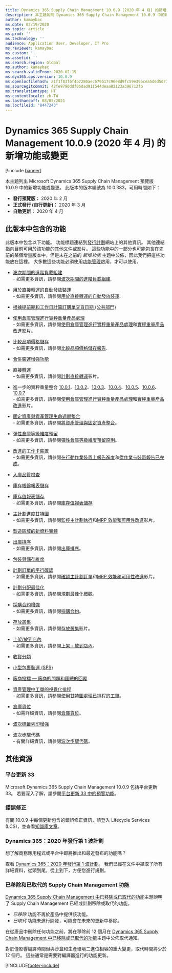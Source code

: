 ```yaml
---
title: Dynamics 365 Supply Chain Management 10.0.9 (2020 年 4 月) 的新增功能或變更
description: 本主題說明 Dynamics 365 Supply Chain Management 10.0.9 中的新增功能或變更。
author: kamaybac
ms.date: 02/19/2020
ms.topic: article
ms.prod: ''
ms.technology: ''
audience: Application User, Developer, IT Pro
ms.reviewer: kamaybac
ms.custom: ''
ms.assetid: ''
ms.search.region: Global
ms.author: kamaybac
ms.search.validFrom: 2020-02-19
ms.dyn365.ops.version: 10.0.9
ms.openlocfilehash: a1f1f83fbf4b7280aec579b17c96e8d9fc59e39bcea5d6d5d7366397cf8f2875
ms.sourcegitcommit: 42fe9790ddf0bdad911544deaa82123a396712fb
ms.translationtype: HT
ms.contentlocale: zh-TW
ms.lasthandoff: 08/05/2021
ms.locfileid: "8447243"
---
```

# <a name="whats-new-or-changed-in-dynamics-365-supply-chain-management-1009-april-2020"></a>Dynamics 365 Supply Chain Management 10.0.9 (2020 年 4 月) 的新增功能或變更

[!include [banner](../includes/banner.md)]

本主題列出 Microsoft Dynamics 365 Supply Chain Management 預覽版 10.0.9 中的新增功能或變更。 此版本的版本編號為 10.0.383，可用時間如下：

- **發行預覽版：** 2020 年 2 月
- **正式發行 (自行更新)：** 2020 年 3 月
- **自動更新：** 2020 年 4 月

## <a name="features-included-in-this-release"></a>此版本中包含的功能

此版本中包含以下功能。 功能標題連結到[發行計劃](/dynamics365/release-plans/)網站上的其他資訊。 其他連結指向目前可用於該功能的其他文件或影片。 這些功能中的一部分也可能包含在先前的某個增量版本中，但是未在之前的 *新增功能* 主題中公佈，因此我們把這些功能放在這裡。 大多數這些功能必須使用[功能管理](../../fin-ops-core/fin-ops/get-started/feature-management/feature-management-overview.md)啟用，才可以使用。

- [波次期間的進階負載組建](/dynamics365-release-plan/2019wave2/dynamics365-supply-chain-management/advanced-load-building-during-wave)<br> - 如需更多資訊，請參閱[波次期間的進階負載組建](../warehousing/advanced-load-building-during-wave.md).

- [用於直接轉運的自動發放裝運](/dynamics365-release-plan/2019wave2/dynamics365-supply-chain-management/auto-release-shipment-cross-dock)<br> - 如需更多資訊，請參閱[用於直接轉運的自動發放裝運](../warehousing/auto-release-shipment-for-cross-docking.md).

- [根據提前期和工作日計算訂購單交貨日期 (公共部門)](/dynamics365-release-plan/2020wave1/dynamics365-supply-chain-management/calculate-po-delivery-date-based-lead-times-working-days-public-sector)

- [使用倉庫管理進行實秤重量產品處理](/dynamics365-release-plan/2020wave1/dynamics365-supply-chain-management/catch-weight-product-processing-warehouse-management)<br> - 如需更多資訊，請參閱[使用倉庫管理進行實秤重量產品處理](../warehousing/catch-weight-processing.md)和[實秤重量產品改進](https://www.microsoft.com/videoplayer/embed/RE4jzx8)影片。

- [比較品項價格儲存](/dynamics365-release-plan/2020wave1/dynamics365-supply-chain-management/compare-item-price-storage)<br> - 如需更多資訊，請參閱[比較品項價格儲存報告](../cost-management/compare-item-price.md).

- [合併裝運增強功能](/dynamics365-release-plan/2019wave2/dynamics365-supply-chain-management/consolidate-shipment-enhancements)

- [直接轉運](/dynamics365-release-plan/2019wave2/dynamics365-supply-chain-management/planned-cross-docking)<br> - 如需更多資訊，請參閱[計劃直接轉運](https://www.microsoft.com/videoplayer/embed/RE4f7LF)影片。

- 進一步的實秤重量整合 [10.0.1](/dynamics365-release-plan/2019wave2/dynamics365-supply-chain-management/further-catch-weight-integration-10.0.1)、[10.0.2](/dynamics365-release-plan/2019wave2/dynamics365-supply-chain-management/further-catch-weight-integration-10.0.2)、[10.0.3](/dynamics365-release-plan/2019wave2/dynamics365-supply-chain-management/further-catch-weight-integration-10.0.3)、[10.0.4](/dynamics365-release-plan/2019wave2/dynamics365-supply-chain-management/further-catch-weight-integration-10.0.4)、[10.0.5](/dynamics365-release-plan/2019wave2/dynamics365-supply-chain-management/further-catch-weight-integration-10.0.5)、[10.0.6](/dynamics365-release-plan/2019wave2/dynamics365-supply-chain-management/further-catch-weight-integration-10.0.6)、[10.0.7](/dynamics365-release-plan/2019wave2/dynamics365-supply-chain-management/further-catch-weight-integration-10.0.7)<br> - 如需更多資訊，請參閱[使用倉庫管理進行實秤重量產品處理](../warehousing/catch-weight-processing.md)和[實秤重量產品改進](https://www.microsoft.com/videoplayer/embed/RE4jzx8)影片。

- [固定資產與資產管理生命週期整合](/dynamics365-release-plan/2020wave1/dynamics365-supply-chain-management/fixed-assets-integration-asset-management-lifecycle)<br> - 如需更多資訊，請參閱[將資產管理與固定資產整合](../asset-management/integration-to-fixed-assets/fixed-asset-integration.md)。

- [彈性倉庫等級維度預留](/dynamics365-release-plan/2019wave2/dynamics365-supply-chain-management/flexible-warehouse-level-dimension-reservation)<br> - 如需更多資訊，請參閱[彈性倉庫等級維度預留原則](../warehousing/flexible-warehouse-level-dimension-reservation.md)。

- [改進的工作卡裝置](/dynamics365-release-plan/2020wave1/dynamics365-supply-chain-management/improved-job-card-device)<br> - 如需更多資訊，請參閱[在行動作業裝置上報告進度](../production-control/tasks/report-progress-mobile-job-device.md)和[從作業卡裝置報告已完成](../production-control/report-finished-job-device.md)。

- [入庫品質檢查](/dynamics365-release-plan/2019wave2/dynamics365-supply-chain-management/inbound-quality-check)

- [庫存帳齡報表儲存](/dynamics365-release-plan/2019wave2/dynamics365-supply-chain-management/inventory-aging-report-storage)

- [庫存值報表儲存](/dynamics365-release-plan/2019wave2/dynamics365-supply-chain-management/inventory-value-report-storage)<br> - 如需更多資訊，請參閱[庫存值報表儲存](../cost-management/inventory-value-report-storage.md)

- [主計劃進度甘特圖](/dynamics365-release-plan/2019wave2/dynamics365-supply-chain-management/master-planning-progress-gantt-chart)<br> - 如需更多資訊，請參閱[監控主計劃執行](../master-planning/tasks/monitor-master-planning-run.md)和[MRP 效能和可用性改進](https://www.microsoft.com/videoplayer/embed/RE4myrJ)影片。

- [製造區域的新資料實體](/dynamics365-release-plan/2020wave1/dynamics365-supply-chain-management/new-data-entities-manufacturing-area)

- [出庫排序](/dynamics365-release-plan/2019wave2/dynamics365-supply-chain-management/outbound-sorting)<br> - 如需更多資訊，請參閱[出庫排序](../warehousing/outbound-sorting.md)。

- [包裝與儲存維度](/dynamics365-release-plan/2019wave2/dynamics365-supply-chain-management/packing-vs.-storage-dimensions)

- [計劃訂單的平行確認](/dynamics365-release-plan/2019wave2/dynamics365-supply-chain-management/parallelized-firming-planned-orders)<br> - 如需更多資訊，請參閱[確認主計劃訂單](../master-planning/planning-optimization/planned-order-firming.md)和[MRP 效能和可用性改進](https://www.microsoft.com/videoplayer/embed/RE4myrJ)影片。

- [計劃分配最佳化](/dynamics365-release-plan/2019wave2/dynamics365-supply-chain-management/planning-optimization-distribution)<br> - 如需更多資訊，請參閱[規劃最佳化概觀](../master-planning/planning-optimization/planning-optimization-overview.md)。

- [採購合約增強](/dynamics365-release-plan/2019wave2/dynamics365-supply-chain-management/purchase-agreement-enhancements)<br> - 如需更多資訊，請參閱[採購合約](../procurement/purchase-agreements.md)。

- [存放叢集](/dynamics365-release-plan/2019wave2/dynamics365-supply-chain-management/put-away-clusters) <br> - 如需更多資訊，請參閱[存放叢集](https://www.microsoft.com/videoplayer/embed/RE4f5aB)影片。

- [上架/放到店內](/dynamics365-release-plan/2019wave2/dynamics365-supply-chain-management/put-wallput-store)<br> - 如需更多資訊，請參閱[上架 - 放到店內](../warehousing/put-to-wall-put-to-store.md)。

- [收貨分類](/dynamics365-release-plan/2019wave2/dynamics365-supply-chain-management/receive-sortation)

- [小型包裹裝運 (SPS)](/dynamics365-release-plan/2019wave2/dynamics365-supply-chain-management/small-package-shipping-sps)

- [廠商投標 — 廠商的問題和匯總的回覆](/dynamics365-release-plan/2019wave2/dynamics365-supply-chain-management/vendor-bidding-questions-vendors-summarized-responses)

- [資產管理中工單的視覺化排程](/dynamics365-release-plan/2020wave1/dynamics365-supply-chain-management/visual-scheduling-work-orders-asset-management)<br> - 如需更多資訊，請參閱[使用甘特圖處理已排程的工單](../asset-management/work-order-scheduling/schedule-work-orders.md#gantt)。

- [倉庫貨位](/dynamics365-release-plan/2019wave2/dynamics365-supply-chain-management/warehouse-slotting)<br> - 如需詳細資訊，請參閱[倉庫貨位](../warehousing/warehouse-slotting.md)。

- [波次標籤列印增強](/dynamics365-release-plan/2019wave2/dynamics365-supply-chain-management/wave-label-printing-enhancements)

- [波次步驟代碼](/dynamics365-release-plan/2019wave2/dynamics365-supply-chain-management/wave-step-code)<br> - 有關詳細資訊，請參閱[波次步驟代碼](../warehousing/wave-step-codes.md)。

## <a name="additional-resources"></a>其他資源

### <a name="platform-update-33"></a>平台更新 33

Microsoft Dynamics 365 Supply Chain Management 10.0.9 包括平台更新 33。 若要深入了解，請參閱[平台更新 33 中的預覽功能](../../fin-ops-core/dev-itpro/get-started/whats-new-platform-update-33.md)。

### <a name="bug-fixes"></a>錯誤修正

有關 10.0.9 中每個更新包含的錯誤修正資訊，請登入 Lifecycle Services (LCS)，並查看[知識庫文章](https://fix.lcs.dynamics.com/Issue/Details?bugId=415034&dbType=3&qc=7bdf05cf1859a5a56f4b9c0dae88fa1653d489181b3a2c1f19429225daf5724b)。

### <a name="dynamics-365-2020-release-wave-1-plan"></a>Dynamics 365：2020 年發行第 1 波計劃

想了解商務應用程式或平台中即將推出和最近發布的功能嗎？

查看 [Dynamics 365：2020 年發行第 1 波計劃](/dynamics365-release-plan/2020wave1/index)。 我們已經在文件中擷取了所有詳細資料，從頭到尾，從上到下，方便您進行規劃。

### <a name="removed-and-deprecated-supply-chain-management-features"></a>已移除和已取代的 Supply Chain Management 功能

[Dynamics 365 Supply Chain Management 中已移除或已取代的功能](removed-deprecated-features-scm-updates.md)主題說明了 Supply Chain Management 已經或計劃移除或取代的功能。

- *已移除* 功能不再於產品中提供該功能。
- *已取代* 功能未進行開發，可能會在未來的更新中移除。

在從產品中刪除任何功能之前，將在移除前 12 個月在 [Dynamics 365 Supply Chain Management 中已移除或已取代的功能](removed-deprecated-features-scm-updates.md)主題中公佈取代通知。

對於僅影響編譯時間但與沙盒和生產環境二進位相容的重大變更，取代時間將少於 12 個月。 這些通常是需要對編譯器進行的功能更新。


[!INCLUDE[footer-include](../../includes/footer-banner.md)]